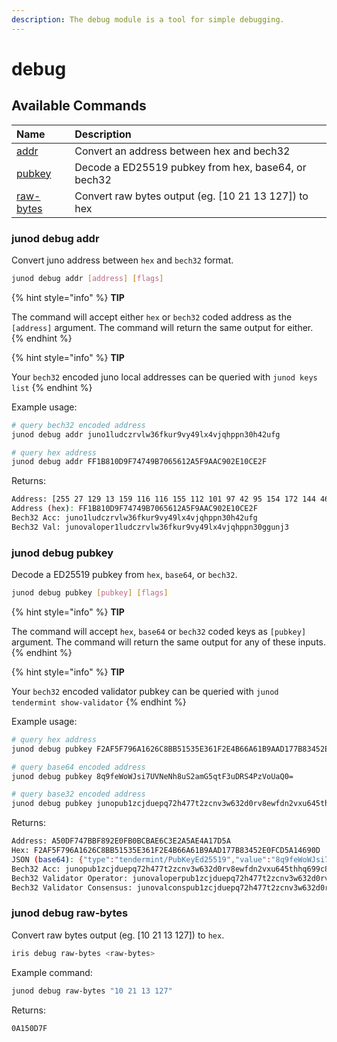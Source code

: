 ```yaml
---
description: The debug module is a tool for simple debugging.
---
```


# debug

## Available Commands

| Name | Description |
| :--- | :--- |
| [addr](cli-debug.md#junod-debug-addr) | Convert an address between hex and bech32 |
| [pubkey](cli-debug.md#junod-debug-pubkey) | Decode a ED25519 pubkey from hex, base64, or bech32 |
| [raw-bytes](cli-debug.md#junod-debug-raw-bytes) | Convert raw bytes output \(eg. \[10 21 13 127\]\) to hex |

### junod debug addr

Convert juno address between `hex` and `bech32` format.

```sh
junod debug addr [address] [flags]
```

{% hint style="info" %}
**TIP**

The command will accept either `hex` or `bech32` coded address as the `[address]` argument. The command will return the same output for either.
{% endhint %}

{% hint style="info" %}
**TIP**

Your `bech32` encoded juno local addresses can be queried with `junod keys list` 
{% endhint %}

Example usage:

```sh
# query bech32 encoded address
junod debug addr juno1ludczrvlw36fkur9vy49lx4vjqhppn30h42ufg

# query hex address
junod debug addr FF1B810D9F74749B7065612A5F9AAC902E10CE2F
```

Returns:

```sh
Address: [255 27 129 13 159 116 116 155 112 101 97 42 95 154 172 144 46 16 206 47]
Address (hex): FF1B810D9F74749B7065612A5F9AAC902E10CE2F
Bech32 Acc: juno1ludczrvlw36fkur9vy49lx4vjqhppn30h42ufg
Bech32 Val: junovaloper1ludczrvlw36fkur9vy49lx4vjqhppn30ggunj3
```

### junod debug pubkey

Decode a ED25519 pubkey from `hex`, `base64`, or `bech32`.

```sh
junod debug pubkey [pubkey] [flags]
```

{% hint style="info" %}
**TIP**

The command will accept `hex`, `base64` or `bech32` coded keys as `[pubkey]` argument. The command will return the same output for any of these inputs.
{% endhint %}

{% hint style="info" %}
**TIP**

Your `bech32` encoded validator pubkey can be queried with `junod tendermint show-validator`
{% endhint %}

Example usage:

```sh
# query hex address
junod debug pubkey F2AF5F796A1626C8BB51535E361F2E4B66A61B9AAD177B83452E0FCD5A14690DE

# query base64 encoded address
junod debug pubkey 8q9feWoWJsi7UVNeNh8uS2amG5qtF3uDRS4PzVoUaQ0=

# query base32 encoded address
junod debug pubkey junopub1zcjduepq72h477t2zcnv3w632d0rv8ewfdn2vxu645thhq699c8u6ks5dyxs7f2qt6Returns something similar to:
```

Returns:

```sh
Address: A50DF747BBF892E0FB0BCBAE6C3E2A5AE4A17D5A
Hex: F2AF5F796A1626C8BB51535E361F2E4B66A61B9AAD177B83452E0FCD5A14690D
JSON (base64): {"type":"tendermint/PubKeyEd25519","value":"8q9feWoWJsi7UVNeNh8uS2amG5qtF3uDRS4PzVoUaQ0="}
Bech32 Acc: junopub1zcjduepq72h477t2zcnv3w632d0rv8ewfdn2vxu645thhq699c8u6ks5dyxs7f2qt6
Bech32 Validator Operator: junovaloperpub1zcjduepq72h477t2zcnv3w632d0rv8ewfdn2vxu645thhq699c8u6ks5dyxssaf8x6
Bech32 Validator Consensus: junovalconspub1zcjduepq72h477t2zcnv3w632d0rv8ewfdn2vxu645thhq699c8u6ks5dyxsahwpfj
```

### junod debug raw-bytes

Convert raw bytes output \(eg. \[10 21 13 127\]\) to `hex`.

```sh
iris debug raw-bytes <raw-bytes>
```

Example command:

```sh
junod debug raw-bytes "10 21 13 127"
```

Returns:

```sh
0A150D7F
```

